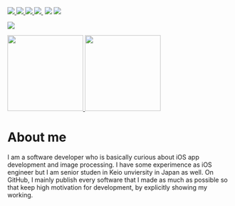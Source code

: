 [![](https://img.shields.io/twitter/follow/fummicc1?label=Twitter&logo=twitter&style=flat)
](http://twitter.com/fummicc1)
[![](https://img.shields.io/github/followers/fummicc1?label=follow&logo=github&style=flat)
](https://github.com/fummicc1)
[![](https://qiita-badge.apiapi.app/s/fummicc1_dev/posts.svg)
](http://qiita.com/fummicc1_dev)
[![](https://qiita-badge.apiapi.app/s/fummicc1_dev/contributions.svg)
](http://qiita.com/fummicc1_dev)
[![]()]()
[![](https://zenn.badge.nikaera.com/s/fummicc1/articles?style=plastic)](https://zenn.dev/fummicc1/articles)
[![](https://zenn.badge.nikaera.com/s/fummicc1/likes?style=plastic)](https://zenn.dev/fummicc1)


![](https://github-profile-summary-cards.vercel.app/api/cards/profile-details?username=fummicc1&theme=dracula)

<p>
<a href="https://github.com/fummicc1">
  <img height="170px" src="https://github-readme-stats.vercel.app/api?username=fummicc1&count_private=true&show_icons=true&theme=dracula" />
</a>
<a href="https://github.com/fummicc1">
  <img height="170px" src="https://github-readme-stats.vercel.app/api/top-langs/?username=fummicc1&layout=compact&theme=dracula" />
</a>
</p>

<h1> About me </h1>
<p>
I am a software developer who is basically curious about iOS app development and image processing. I have some experimence as iOS engineer but I am senior studen in Keio unviersity in Japan as well.
On GitHub, I mainly publish every software that I made as much as possible so that keep high motivation for development, by explicitly showing my working.
  </p>
